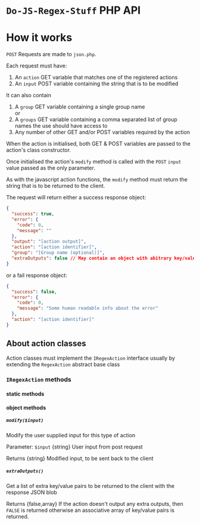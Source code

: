 # `Do-JS-Regex-Stuff` PHP API

# How it works

`POST` Requests are made to `json.php`. 

Each request must have:
1. An `action` GET variable that matches one of the registered actions
2. An `input` POST variable containing the string that is to be modified

It can also contain
1. A `group` GET variable containing a single group name<br />
   or 
2. A `groups` GET variable containing a comma separated list of group names the use should have access to
3. Any number of other GET and/or POST variables required by the action

When the action is initialised, both GET & POST variables are passed to the action's class constructor.

Once initialised the action's `modify` method is called with the `POST` `input` value passed as the only parameter.

As with the javascript action functions, the `modify` method must return the string that is to be returned to the client.

The request will return either a success response object:

```json
{
  "success": true,
  "error": {
    "code": 0,
    "message": ""
  },
  "output": "[action output]",
  "action": "[action identifier]",
  "group": "[Group name (optional)]",
  "extraOutputs": false // May contain an object with abitrary key/value pairs as needed by the action.
}
```
or a fail response object:
```json
{
  "success": false,
  "error": {
    "code": 0,
    "message": "Some human readable info about the error"
  },
  "action": "[action identifier]"
}
```

## About action classes

Action classes must implement the `IRegexAction` interface usually by extending the `RegexAction` abstract base class

### `IRegexAction` methods

#### static methods

#### object methods

##### `modify($input)`

Modify the user supplied input for this type of action

Parameter: `$input` {string} User input from post request

Returns {string} Modified input, to be sent back to the client


##### `extraOutputs()`

Get a list of extra key/value pairs to be returned to the client with the response JSON blob

Returns {false,array} If the action doesn't output any extra outputs, then `FALSE` is returned otherwise an associative array of key/value pairs is returned.
